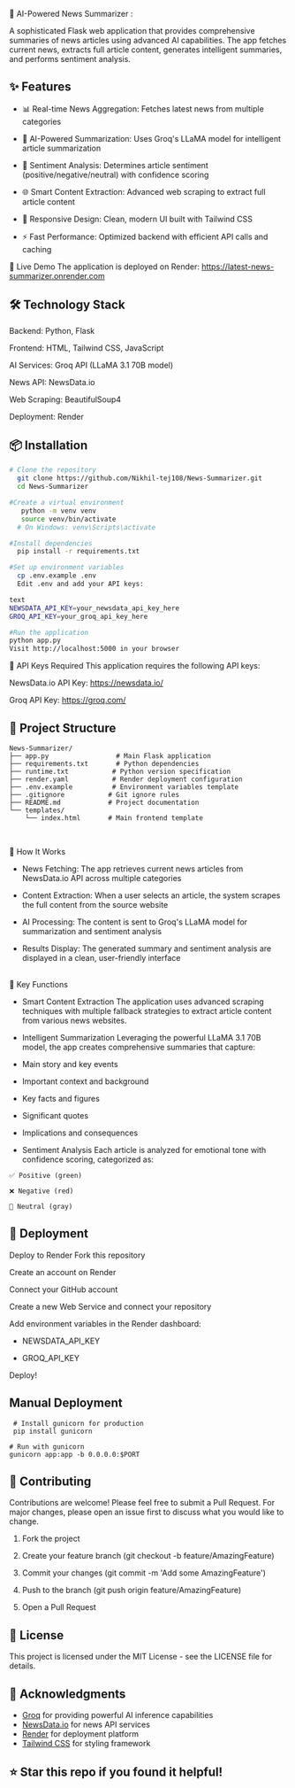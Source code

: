 📰 AI-Powered News Summarizer :
    
   A sophisticated Flask web application that provides comprehensive summaries of news articles using advanced AI capabilities. The app fetches current news, extracts full article content, generates intelligent summaries, and performs sentiment analysis.

## ✨ Features
 
  - 📊 Real-time News Aggregation: Fetches latest news from multiple categories

  - 🤖 AI-Powered Summarization: Uses Groq's LLaMA model for intelligent article summarization

  - 🎯 Sentiment Analysis: Determines article sentiment (positive/negative/neutral) with confidence scoring

  - 🌐 Smart Content Extraction: Advanced web scraping to extract full article content

  - 📱 Responsive Design: Clean, modern UI built with Tailwind CSS

  - ⚡ Fast Performance: Optimized backend with efficient API calls and caching
  

🚀 Live Demo
  The application is deployed on Render: https://latest-news-summarizer.onrender.com
  

## 🛠️ Technology Stack
  Backend: Python, Flask

  Frontend: HTML, Tailwind CSS, JavaScript

  AI Services: Groq API (LLaMA 3.1 70B model)

  News API: NewsData.io

  Web Scraping: BeautifulSoup4

  Deployment: Render
  

## 📦 Installation
  ``` bash
  # Clone the repository
    git clone https://github.com/Nikhil-tej108/News-Summarizer.git
    cd News-Summarizer

  #Create a virtual environment  
     python -m venv venv
     source venv/bin/activate 
    # On Windows: venv\Scripts\activate

  #Install dependencies
    pip install -r requirements.txt

  #Set up environment variables
    cp .env.example .env
    Edit .env and add your API keys:

  text
  NEWSDATA_API_KEY=your_newsdata_api_key_here
  GROQ_API_KEY=your_groq_api_key_here

  #Run the application
  python app.py
  Visit http://localhost:5000 in your browser
```
  

🔑 API Keys Required
  This application requires the following API keys:

  NewsData.io API Key: https://newsdata.io/

  Groq API Key: https://groq.com/
  
  
  ## 📁 Project Structure

```
News-Summarizer/
├── app.py                 # Main Flask application
├── requirements.txt       # Python dependencies
├── runtime.txt           # Python version specification
├── render.yaml           # Render deployment configuration
├── .env.example          # Environment variables template
├── .gitignore           # Git ignore rules
├── README.md            # Project documentation
└── templates/
    └── index.html       # Main frontend template
```
<br>
    
🎯 How It Works
  - News Fetching: The app retrieves current news articles from NewsData.io API across multiple categories

 - Content Extraction: When a user selects an article, the system scrapes the full content from the source website

 - AI Processing: The content is sent to Groq's LLaMA model for summarization and sentiment analysis

 -  Results Display: The generated summary and sentiment analysis are displayed in a clean, user-friendly interface
<br>
🌟 Key Functions

   - Smart Content Extraction
    The application uses advanced scraping techniques with multiple fallback strategies to extract article content from various news websites.

  - Intelligent Summarization
    Leveraging the powerful LLaMA 3.1 70B model, the app creates comprehensive summaries that capture:

   - Main story and key events

   - Important context and background

   - Key facts and figures

   - Significant quotes

   - Implications and consequences

   - Sentiment Analysis
   Each article is analyzed for emotional tone with confidence scoring, categorized as:

    ✅ Positive (green)

    ❌ Negative (red)

    🔷 Neutral (gray)


 ## 🚀 Deployment

  Deploy to Render
  Fork this repository

  Create an account on Render

  Connect your GitHub account

  Create a new Web Service and connect your repository

  Add environment variables in the Render dashboard:

  - NEWSDATA_API_KEY

   - GROQ_API_KEY

  Deploy!

  ## Manual Deployment
  ``` #bash
   # Install gunicorn for production
   pip install gunicorn

  # Run with gunicorn
  gunicorn app:app -b 0.0.0.0:$PORT
```

  
 ## 🤝 Contributing

   Contributions are welcome! Please feel free to submit a Pull Request. For major changes, please open an issue first to discuss what you would like to change.

   1. Fork the project

   2. Create your feature branch (git checkout -b feature/AmazingFeature)

   3. Commit your changes (git commit -m 'Add some AmazingFeature')

   4. Push to the branch (git push origin feature/AmazingFeature)

   5. Open a Pull Request
  

## 📝 License
  This project is licensed under the MIT License - see the LICENSE file for details.
  

## 🙏 Acknowledgments
 
  - [Groq](https://groq.com/) for providing powerful AI inference capabilities
- [NewsData.io](https://newsdata.io/) for news API services
- [Render](https://render.com/) for deployment platform
- [Tailwind CSS](https://tailwindcss.com/) for styling framework


## ⭐ Star this repo if you found it helpful!
